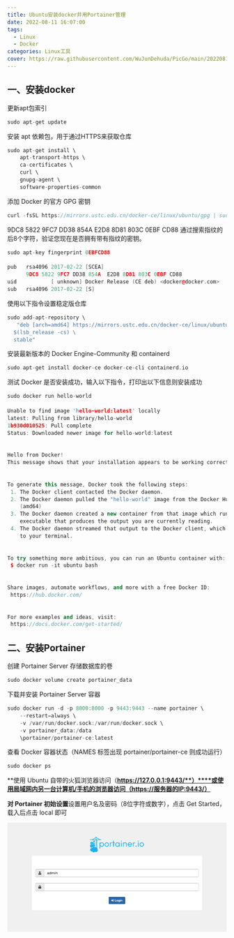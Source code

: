 ```yaml
---
title: Ubuntu安装docker并用Portainer管理
date: 2022-08-11 16:07:00
tags: 
  - Linux
  - Docker
categories: Linux工具
cover: https://raw.githubusercontent.com/WuJunDehuda/PicGo/main/20220811161127.png
---
```


## 一、安装docker

更新apt包索引

```cpp
sudo apt-get update
```

安装 apt 依赖包，用于通过HTTPS来获取仓库

```cpp
sudo apt-get install \
    apt-transport-https \
    ca-certificates \
    curl \
    gnupg-agent \
    software-properties-common
```

添加 Docker 的官方 GPG 密钥

```cpp
curl -fsSL https://mirrors.ustc.edu.cn/docker-ce/linux/ubuntu/gpg | sudo apt-key add -
```

9DC8 5822 9FC7 DD38 854A E2D8 8D81 803C 0EBF CD88 通过搜索指纹的后8个字符，验证您现在是否拥有带有指纹的密钥。

```cpp
sudo apt-key fingerprint 0EBFCD88
   
pub   rsa4096 2017-02-22 [SCEA]
      9DC8 5822 9FC7 DD38 854A  E2D8 8D81 803C 0EBF CD88
uid           [ unknown] Docker Release (CE deb) <docker@docker.com>
sub   rsa4096 2017-02-22 [S]
```

使用以下指令设置稳定版仓库

```cpp
sudo add-apt-repository \
   "deb [arch=amd64] https://mirrors.ustc.edu.cn/docker-ce/linux/ubuntu/ \
  $(lsb_release -cs) \
  stable"
```

安装最新版本的 Docker Engine-Community 和 containerd

```cpp
sudo apt-get install docker-ce docker-ce-cli containerd.io
```

测试 Docker 是否安装成功，输入以下指令，打印出以下信息则安装成功

```cpp
sudo docker run hello-world

Unable to find image 'hello-world:latest' locally
latest: Pulling from library/hello-world
1b930d010525: Pull complete                                                                                                                                  Digest: sha256:c3b4ada4687bbaa170745b3e4dd8ac3f194ca95b2d0518b417fb47e5879d9b5f
Status: Downloaded newer image for hello-world:latest


Hello from Docker!
This message shows that your installation appears to be working correctly.


To generate this message, Docker took the following steps:
 1. The Docker client contacted the Docker daemon.
 2. The Docker daemon pulled the "hello-world" image from the Docker Hub.
    (amd64)
 3. The Docker daemon created a new container from that image which runs the
    executable that produces the output you are currently reading.
 4. The Docker daemon streamed that output to the Docker client, which sent it
    to your terminal.


To try something more ambitious, you can run an Ubuntu container with:
 $ docker run -it ubuntu bash


Share images, automate workflows, and more with a free Docker ID:
 https://hub.docker.com/


For more examples and ideas, visit:
 https://docs.docker.com/get-started/
```

## 二、安装Portainer

创建 Portainer Server 存储数据库的卷

```cpp
sudo docker volume create portainer_data
```

下载并安装 Portainer Server 容器

```cpp
sudo docker run -d -p 8000:8000 -p 9443:9443 --name portainer \
    --restart=always \ 
    -v /var/run/docker.sock:/var/run/docker.sock \
    -v portainer_data:/data 
    \portainer/portainer-ce:latest
```

查看 Docker 容器状态（NAMES 标签出现 portainer/portainer-ce 则成功运行）

```cpp
sudo docker ps
```

**使用 Ubuntu 自带的火狐浏览器访问（**https://127.0.0.1:9443/**）****或使用局域网内另一台计算机/手机的浏览器访问（https://服务器的IP:9443/）**

**对 Portainer 初始设置**设置用户名及密码（8位字符或数字），点击 Get Started，载入后点击 local 即可

![img](https://raw.githubusercontent.com/WuJunDehuda/PicGo/main/1660205149604-7fd72f5c-890f-42e8-af7d-fb69782fed86.png)

